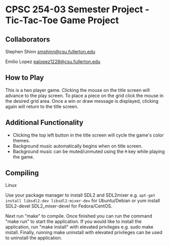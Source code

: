 # CPSC 254-03 Semester Project - Tic-Tac-Toe Game Project


## Collaborators
Stephen Shinn		smshinn@csu.fullerton.edu

Emilio Lopez		ealopez1228@csu.fullerton.edu

## How to Play

This is a two player game. Clicking the mouse on the title screen will advance to the play screen. To place a piece on the grid click the mouse in the desired grid area. Once a win or draw message is displayed, clicking again will return to the title screen.

## Additional Functionality

* Clicking the top left button in the title screen will cycle the game's color themes.
* Background music automatically begins when on title screen. 
* Background music can be muted/unmuted using the ```M``` key while playing the game.

## Compiling
Linux


Use your package manager to install SDL2 and SDL2mixer e.g. ```apt-get install libsdl2-dev libsdl2-mixer-dev``` for Ubuntu/Debian or yum install SDL2-devel SDL2_mixer-devel for Fedora/CentOS.


Next run "make" to compile. Once finished you can run the command "make run" to start the application. If you would like to install the application, run "make install" with elevated privileges e.g. sudo make install. Finally, running make uninstall with elevated privileges can be used to uninstall the application.

